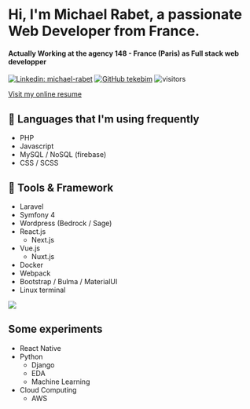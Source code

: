 # Hi, I'm Michael Rabet, a passionate Web Developer from France.

#### Actually Working at the agency 148 - France (Paris) as Full stack web developper

[![Linkedin: michael-rabet](https://img.shields.io/badge/-michaelrabet-blue?style=flat-square&logo=Linkedin&logoColor=white&link=https://www.linkedin.com/in/michael-rabet/)](https://www.linkedin.com/in/michael-rabet/)
[![GitHub tekebim](https://img.shields.io/github/followers/tekebim?label=follow&style=social)](https://github.com/tekebim)
![visitors](https://visitor-badge.laobi.icu/badge?page_id=tekebim)

[Visit my online resume](https://resume.tekmedias.com/)

## 🔧 Languages that I'm using frequently
 - PHP
 - Javascript
 - MySQL / NoSQL (firebase)
 - CSS / SCSS

## 🔧 Tools & Framework 
 - Laravel
 - Symfony 4
 - Wordpress (Bedrock / Sage)
 - React.js
    - Next.js
 - Vue.js
    - Nuxt.js
 - Docker
 - Webpack
 - Bootstrap / Bulma / MaterialUI
 - Linux terminal

![](https://img.shields.io/badge/Tools-Docker-informational?style=flat&logo=docker&logoColor=white&color=6aa6f8)

## Some experiments
 - React Native
 - Python
   - Django
   - EDA
   - Machine Learning 
 - Cloud Computing
   - AWS
